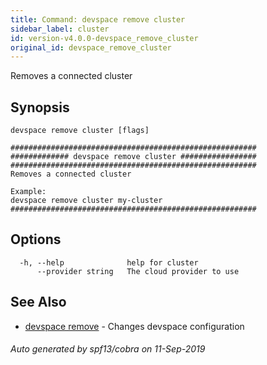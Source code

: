 ```yaml
---
title: Command: devspace remove cluster
sidebar_label: cluster
id: version-v4.0.0-devspace_remove_cluster
original_id: devspace_remove_cluster
---
```



Removes a connected cluster

## Synopsis


```
devspace remove cluster [flags]
```

```
#######################################################
############# devspace remove cluster #################
#######################################################
Removes a connected cluster 

Example:
devspace remove cluster my-cluster
#######################################################
```
## Options

```
  -h, --help              help for cluster
      --provider string   The cloud provider to use
```

## See Also

* [devspace remove](/docs/cli/commands/devspace_remove)	 - Changes devspace configuration

###### Auto generated by spf13/cobra on 11-Sep-2019
